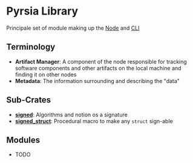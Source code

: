 # Pyrsia Library

Principale set of module making up the [Node](../pyrsia_node) and [CLI](../pyrsia_cli)

## Terminology

- **Artifact Manager**: A component of the node responsible for tracking software components and other artifacts on the local machine and finding it on other nodes
- **Metadata**: The information surrounding and describing the "data"

## Sub-Crates

- **[signed](signed/)**: Algorithms and notion os a signature
- **[signed_struct](signed_struct/)**: Procedural macro to make any `struct` sign-able

## Modules

- TODO

